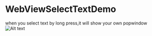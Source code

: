 # WebViewSelectTextDemo
when you select text by long press,it will show your own popwindow
![Alt text](/Users/vivian/Documents/to/webviewLongPress.gif)